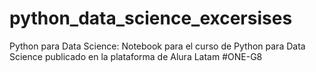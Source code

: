 # python_data_science_excersises
Python para Data Science: Notebook para el curso de Python para Data Science publicado en la plataforma de Alura Latam #ONE-G8
